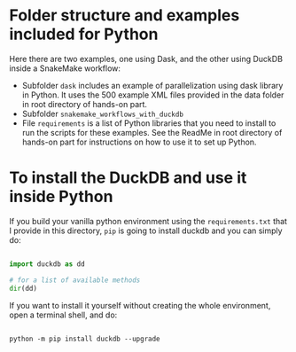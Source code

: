 # Folder structure and examples included for Python

Here there are two examples, one using Dask, and the other using DuckDB inside a SnakeMake workflow:

- Subfolder `dask` includes an example of parallelization using dask library in Python. It uses the 500 example XML files provided in the data folder in root directory of hands-on part.
- Subfolder `snakemake_workflows_with_duckdb` 
- File `requirements` is a list of Python libraries that you need to install to run the scripts for these examples. See the ReadMe in root directory of hands-on part for instructions on how to use it to set up Python.

# To install the DuckDB and use it inside Python

If you build your vanilla python environment using the `requirements.txt` that I provide in this directory, `pip` is going to install duckdb and you can simply do:

```python

import duckdb as dd

# for a list of available methods
dir(dd)

``` 

If you want to install it yourself without creating the whole environment, open a terminal shell, and do:

```shell

python -m pip install duckdb --upgrade

```

